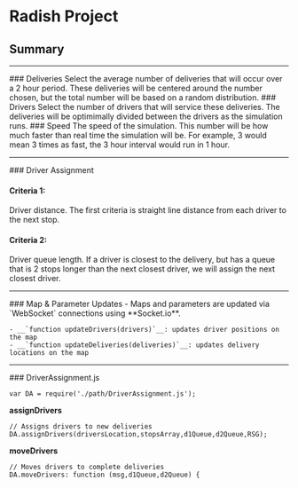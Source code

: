 # Radish Project

## Summary
<hr>
### Deliveries
Select the average number of deliveries that will occur over a 2 hour period. These deliveries will be centered around the number chosen, but the total number will be based on a random distribution. 
### Drivers
Select the number of drivers that will service these deliveries. The deliveries will be optimimally divided between the drivers as the simulation runs. 
### Speed
The speed of the simulation. This number will be how much faster than real time the simulation will be. For example, 3 would mean 3 times as fast, the 3 hour interval would run in 1 hour.

<hr>
### Driver Assignment

#### Criteria 1:
Driver distance. The first criteria is straight line distance from each driver to the next stop.

#### Criteria 2:
Driver queue length. If a driver is closest to the delivery, but has a queue that is 2 stops longer than the next closest driver, we will assign the next closest driver.

<hr>
### Map & Parameter Updates
- Maps and parameters are updated via `WebSocket` connections using **Socket.io**.

	- __`function updateDrivers(drivers)`__: updates driver positions on the map
	- __`function updateDeliveries(deliveries)`__: updates delivery locations on the map

<hr>
### DriverAssignment.js

`var DA = require('./path/DriverAssignment.js');`

__assignDrivers__
```
// Assigns drivers to new deliveries
DA.assignDrivers(driversLocation,stopsArray,d1Queue,d2Queue,RSG);
```

__moveDrivers__
```
// Moves drivers to complete deliveries
DA.moveDrivers: function (msg,d1Queue,d2Queue) {
```





